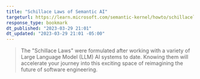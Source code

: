 ```yaml
---
title: "Schillace Laws of Semantic AI"
targeturl: https://learn.microsoft.com/semantic-kernel/howto/schillacelaws 
response_type: bookmark
dt_published: "2023-03-29 21:01"
dt_updated: "2023-03-29 21:01 -05:00"
---
```


> The "Schillace Laws" were formulated after working with a variety of Large Language Model (LLM) AI systems to date. Knowing them will accelerate your journey into this exciting space of reimagining the future of software engineering. 